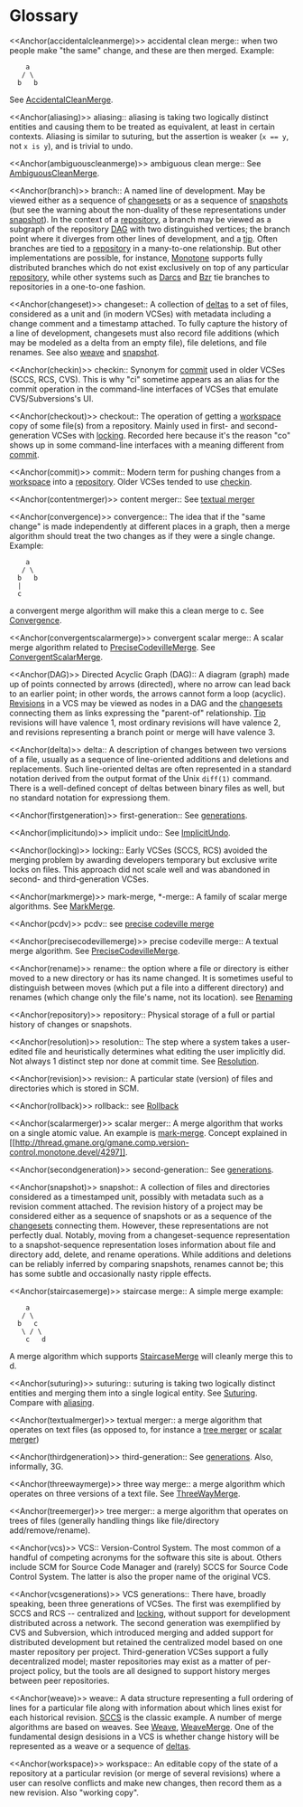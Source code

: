 # Glossary

 <<Anchor(accidentalcleanmerge)>>
 accidental clean merge:: when two people make "the same" change, and these are then merged.  Example:
```
    a
   / \
  b   b
```
See [AccidentalCleanMerge](AccidentalCleanMerge.md).

 <<Anchor(aliasing)>>
 aliasing:: aliasing is taking two logically distinct entities and causing them to be treated as equivalent, at least in certain contexts.  Aliasing is similar to suturing, but the assertion is weaker (`x == y`, not `x is y`), and is trivial to undo.

 <<Anchor(ambiguouscleanmerge)>>
 ambiguous clean merge:: See [AmbiguousCleanMerge](AmbiguousCleanMerge.md).

 <<Anchor(branch)>>
 branch:: A named line of development.  May be viewed either as a sequence of [changesets](#changeset) or as a sequence of [snapshots](#snapshot) (but see the warning about the non-duality of these representations under [snapshot](#snapshot)).  In the context of a [repository](#repository), a branch may be viewed as a subgraph of the repository [DAG](#DAG) with two distinguished vertices; the branch point where it diverges from other lines of development, and a [tip](#tip). Often branches are tied to a [repository](#repository) in a many-to-one relationship. But other implementations are possible, for instance, [Monotone](Monotone.md) supports fully distributed branches which do not exist exclusively on top of any particular [repository](#repository), while other systems such as [Darcs](Darcs.md) and [Bzr](Bzr.md) tie branches to repositories in a one-to-one fashion.

 <<Anchor(changeset)>>
 changeset:: A collection of [deltas](#delta) to a set of files, considered as a unit and (in modern VCSes) with metadata including a change comment and a timestamp attached.  To fully capture the history of a line of development, changesets must also record file additions (which may be modeled as a delta from an empty file), file deletions, and file renames.  See also [weave](#weave) and [snapshot](#snapshot).

 <<Anchor(checkin)>>
 checkin:: Synonym for [commit](#commit) used in older VCSes (SCCS, RCS, CVS). This is why "ci" sometime appears as an alias for the commit operation in the command-line interfaces of VCSes that emulate CVS/Subversions's UI.

 <<Anchor(checkout)>>
 checkout:: The operation of getting a [workspace](#workspace) copy of some file(s) from a repository.  Mainly used in first- and second-generation VCSes with [locking](#locking).  Recorded here because it's the reason "co" shows up in some command-line interfaces with a meaning different from [commit](#commit).

 <<Anchor(commit)>>
 commit:: Modern term for pushing changes from a [workspace](#workspace) into a [repository](#repository).  Older VCSes tended to use [checkin](#checkin).

 <<Anchor(contentmerger)>>
 content merger:: See [textual merger](#TextualMerger)

 <<Anchor(convergence)>>
 convergence:: The idea that if the "same change" is made independently at different places in a graph, then a merge algorithm should treat the two changes as if they were a single change. Example:
```
    a
   / \
  b   b
  |
  c
```
a convergent merge algorithm will make this a clean merge to c. See [Convergence](Convergence.md).

 <<Anchor(convergentscalarmerge)>>
 convergent scalar merge:: A scalar merge algorithm related to [PreciseCodevilleMerge](PreciseCodevilleMerge.md). See [ConvergentScalarMerge](ConvergentScalarMerge.md).

 <<Anchor(DAG)>>
 Directed Acyclic Graph (DAG):: A diagram (graph) made up of points connected by arrows (directed), where no arrow can lead back to an earlier point; in other words, the arrows cannot form a loop (acyclic).  [Revisions](#revision) in a VCS may be viewed as nodes in a DAG and the [changesets](#changeset) connecting them as links expressing the "parent-of" relationship. [Tip](#tip) revisions will have valence 1, most ordinary revisions will have valence 2, and revisions representing a branch point or merge will have valence 3.

 <<Anchor(delta)>>
 delta:: A description of changes between two versions of a file, usually as a sequence of line-oriented additions and deletions and replacements.  Such line-oriented deltas are often represented in a standard notation derived from the output format of the Unix `diff(1)` command.  There is a well-defined concept of deltas between binary files as well, but no standard notation for expressiong them.

 <<Anchor(firstgeneration)>>
 first-generation:: See [generations](#vcsgenerations).

 <<Anchor(implicitundo)>>
 implicit undo:: See [ImplicitUndo](ImplicitUndo.md).

 <<Anchor(locking)>>
 locking:: Early VCSes (SCCS, RCS) avoided the merging problem by awarding developers temporary but exclusive write locks on files. This approach did not scale well and was abandoned in second- and third-generation VCSes.


 <<Anchor(markmerge)>>
 mark-merge, *-merge:: A family of scalar merge algorithms.  See [MarkMerge](MarkMerge.md).

 <<Anchor(pcdv)>>
 pcdv:: see [precise codeville merge](#precisecodevillemerge)

 <<Anchor(precisecodevillemerge)>>
 precise codeville merge:: A textual merge algorithm. See [PreciseCodevilleMerge](PreciseCodevilleMerge.md).

 <<Anchor(rename)>>
 rename:: the option where a file or directory is either moved to a new directory or has its name changed. It is sometimes useful to distinguish  between moves (which put a file into a different directory) and renames (which change only the file's name, not its location).  see [Renaming](Renaming.md)

 <<Anchor(repository)>>
 repository:: Physical storage of a full or partial history of changes or snapshots.

 <<Anchor(resolution)>>
 resolution:: The step where a system takes a user-edited file and heuristically determines what editing the user implicitly did. Not always 1 distinct step nor done at commit time.  See [Resolution](Resolution.md).

 <<Anchor(revision)>>
 revision:: A particular state (version) of files and directories which is stored in SCM.

 <<Anchor(rollback)>>
 rollback:: see [Rollback](Rollback.md)

 <<Anchor(scalarmerger)>>
 scalar merger:: A merge algorithm that works on a single atomic value.  An example is [mark-merge](#markmerge).  Concept explained in [[http://thread.gmane.org/gmane.comp.version-control.monotone.devel/4297]].

 <<Anchor(secondgeneration)>>
 second-generation:: See [generations](#vcsgenerations).

 <<Anchor(snapshot)>>
 snapshot:: A collection of files and directories considered as a timestamped unit, possibly with metadata such as a revision comment attached.  The revision history of a project may be considered either as a sequence of snapshots or as a sequence of the [changesets](#changeset) connecting them.  However, these representations are not perfectly dual.  Notably, moving from a changeset-sequence representation to a snapshot-sequence representation loses information about file and directory add, delete, and rename operations. While additions and deletions can be reliably inferred by comparing snapshots, renames cannot be; this has some subtle and occasionally nasty ripple effects.

 <<Anchor(staircasemerge)>>
 staircase merge:: A simple merge example:
```
    a
   / \
  b   c
   \ / \
    c   d
```
A merge algorithm which supports [StaircaseMerge](StaircaseMerge.md) will cleanly merge this to d.

 <<Anchor(suturing)>>
 suturing:: suturing is taking two logically distinct entities and merging them into a single logical entity.  See [Suturing](Suturing.md).  Compare with [aliasing](#aliasing).

 <<Anchor(textualmerger)>>
 textual merger:: a merge algorithm that operates on text files (as opposed to, for instance a [tree merger](#treemerger) or [scalar merger](#scalarmerger))

 <<Anchor(thirdgeneration)>>
 third-generation:: See [generations](#vcsgenerations). Also, informally, 3G.

 <<Anchor(threewaymerge)>>
 three way merge:: a merge algorithm which operates on three versions of a text file. See [ThreeWayMerge](ThreeWayMerge.md).

 <<Anchor(treemerger)>>
 tree merger:: a merge algorithm that operates on trees of files (generally handling things like file/directory add/remove/rename).

 <<Anchor(vcs)>>
 VCS:: Version-Control System. The most common of a handful of competing acronyms for the software this site is about.  Others include SCM for Source Code Manager and (rarely) SCCS for Source Code Control System.  The latter is also the proper name of the original VCS.

 <<Anchor(vcsgenerations)>>
 VCS generations:: There have, broadly speaking, been three generations of VCSes.  The first was exemplified by SCCS and RCS -- centralized and [locking](#locking), without support for development distributed across a network.  The second generation was exemplified by CVS and Subversion, which introduced merging and added support for distributed development but retained the centralized model based on one master repository per project.  Third-generation VCSes support a fully decentralized model; master repositories may exist as a matter of per-project policy, but the tools are all designed to support history merges between peer repositories.

 <<Anchor(weave)>>
 weave:: A data structure representing a full ordering of lines for a particular file along with information about which lines exist for each historical revision. [SCCS](SCCS.md) is the classic example. A number of merge algorithms are based on weaves. See [Weave](Weave.md), [WeaveMerge](WeaveMerge.md).  One of the fundamental design desisions in a VCS is whether change history will be represented as a weave or a sequence of [deltas](#delta).

 <<Anchor(workspace)>>
 workspace:: An editable copy of the state of a repository at a particular revision (or merge of several revisions) where a user can resolve conflicts and make new changes, then record them as a new revision. Also "working copy".
